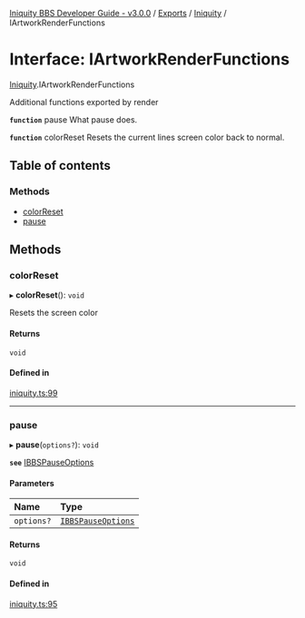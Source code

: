 [Iniquity BBS Developer Guide - v3.0.0](../README.md) / [Exports](../modules.md) / [Iniquity](../modules/Iniquity.md) / IArtworkRenderFunctions

# Interface: IArtworkRenderFunctions

[Iniquity](../modules/Iniquity.md).IArtworkRenderFunctions

Additional functions exported by render

**`function`** pause What pause does.

**`function`** colorReset Resets the current lines screen color back to normal.

## Table of contents

### Methods

- [colorReset](Iniquity.IArtworkRenderFunctions.md#colorreset)
- [pause](Iniquity.IArtworkRenderFunctions.md#pause)

## Methods

### colorReset

▸ **colorReset**(): `void`

Resets the screen color

#### Returns

`void`

#### Defined in

[iniquity.ts:99](https://github.com/iniquitybbs/iniquity/blob/996930f/packages/core/src/iniquity.ts#L99)

___

### pause

▸ **pause**(`options?`): `void`

**`see`** [IBBSPauseOptions](Iniquity.IBBSPauseOptions.md)

#### Parameters

| Name | Type |
| :------ | :------ |
| `options?` | [`IBBSPauseOptions`](Iniquity.IBBSPauseOptions.md) |

#### Returns

`void`

#### Defined in

[iniquity.ts:95](https://github.com/iniquitybbs/iniquity/blob/996930f/packages/core/src/iniquity.ts#L95)
